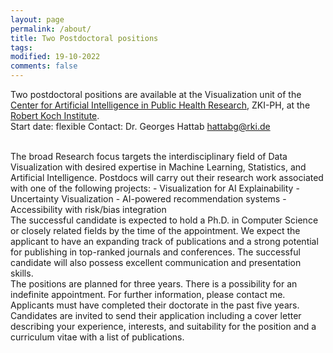 ```yaml
---
layout: page
permalink: /about/
title: Two Postdoctoral positions
tags: 
modified: 19-10-2022
comments: false
---
```


Two postdoctoral positions are available at the Visualization unit of the [Center for Artificial Intelligence in Public Health Research](https://www.rki.de/EN/Content/Institute/DepartmentsUnits/ZKI-PH/ZKI-PH.html), ZKI-PH, at the [Robert Koch Institute](https://www.rki.de/EN/). 
<br/>
Start date: flexible 
Contact: Dr. Georges Hattab [hattabg@rki.de](mailto:hattabg@rki.de)

<br/>
The broad Research focus targets the interdisciplinary field of Data Visualization with desired expertise in Machine Learning, Statistics, and Artificial Intelligence.
Postdocs will carry out their research work associated with one of the following projects:
- Visualization for AI Explainability
- Uncertainty Visualization
- AI-powered recommendation systems
- Accessibility with risk/bias integration

<br/>
The successful candidate is expected to hold a Ph.D. in Computer Science or closely related fields by the time of the appointment. We expect the applicant to have an expanding track of publications and a strong potential for publishing in top-ranked journals and conferences. The successful candidate will also possess excellent communication and presentation skills.

<br/>
The positions are planned for three years. There is a possibility for an indefinite appointment. For further information, please contact me.

<br/>
Applicants must have completed their doctorate in the past five years. Candidates are invited to send their application including a cover letter describing your experience, interests, and suitability for the position and a curriculum vitae with a list of publications.
